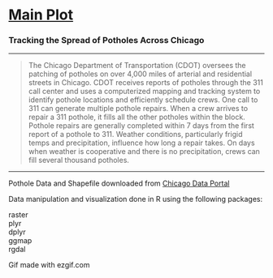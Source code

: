 # [Main Plot](https://i.imgur.com/MKSNY8p.gifv)

### Tracking the Spread of Potholes Across Chicago

---

>The Chicago Department of Transportation (CDOT) oversees the patching of potholes on over 4,000 miles of arterial and residential streets in Chicago. CDOT receives reports of potholes through the 311 call center and uses a computerized mapping and tracking system to identify pothole locations and efficiently schedule crews. One call to 311 can generate multiple pothole repairs. When a crew arrives to repair a 311 pothole, it fills all the other potholes within the block. Pothole repairs are generally completed within 7 days from the first report of a pothole to 311. Weather conditions, particularly frigid temps and precipitation, influence how long a repair takes. On days when weather is cooperative and there is no precipitation, crews can fill several thousand potholes. 

---

Pothole Data and Shapefile downloaded from [Chicago Data Portal](https://data.cityofchicago.org)

Data manipulation and visualization done in R using the following packages:

raster  
plyr  
dplyr  
ggmap  
rgdal  

Gif made with ezgif.com
